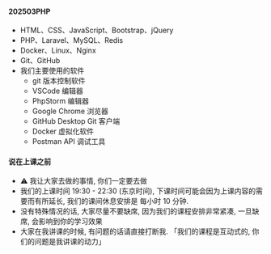 #### 202503PHP

- HTML、CSS、JavaScript、Bootstrap、jQuery
- PHP、Laravel、MySQL、Redis
- Docker、Linux、Nginx
- Git、GitHub
- 我们主要使用的软件
    - git 版本控制软件
    - VSCode 编辑器
    - PhpStorm 编辑器
    - Google Chrome 浏览器
    - GitHub Desktop Git 客户端
    - Docker 虚拟化软件
    - Postman API 调试工具

#### 说在上课之前

- ⚠️ 我让大家去做的事情, 你们一定要去做
- 我们的上课时间 19:30 - 22:30 (东京时间), 下课时间可能会因为上课内容的需要而有所延长, 我们的课间休息安排是 每小时 10
  分钟.
- 没有特殊情况的话, 大家尽量不要缺席, 因为我们的课程安排非常紧凑, 一旦缺席, 会影响到你的学习效果
- 大家在我讲课的时候, 有问题的话请直接打断我. 「我们的课程是互动式的, 你们的问题是我讲课的动力」
